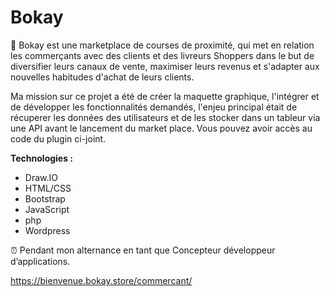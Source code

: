 # Bokay

💼 Bokay est une marketplace de courses de proximité, qui met en relation les commerçants avec des clients et des livreurs Shoppers dans le but de diversifier leurs canaux de vente, maximiser leurs revenus et s'adapter aux nouvelles habitudes d'achat de leurs clients.

Ma mission sur ce projet a été de créer la maquette graphique, l'intégrer et de développer les fonctionnalités demandés, l'enjeu principal était de récuperer les données des utilisateurs et de les stocker dans un tableur via une API avant le lancement du market place. Vous pouvez avoir accès au code du plugin ci-joint. 

**Technologies :**

- Draw.IO
- HTML/CSS
- Bootstrap
- JavaScript 
- php
- Wordpress

⏰ Pendant mon alternance en tant que Concepteur développeur d’applications.

https://bienvenue.bokay.store/commercant/
